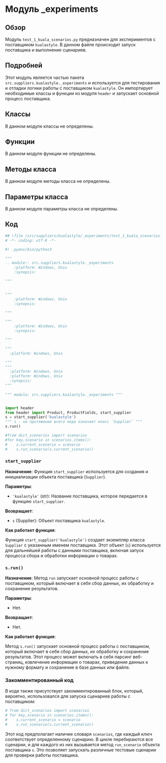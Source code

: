 # Модуль _experiments

## Обзор

Модуль `test_1_kuala_scenarios.py` предназначен для экспериментов с поставщиком `kualastyle`. В данном файле происходит запуск поставщика и выполнение сценариев.

## Подробней

Этот модуль является частью пакета `src.suppliers.kualastyle._experiments` и используется для тестирования и отладки логики работы с поставщиком `kualastyle`. Он импортирует необходимые классы и функции из модуля `header` и запускает основной процесс поставщика.

## Классы

В данном модуле классы не определены.

## Функции

В данном модуле функции не определены.

## Методы класса

В данном модуле методы класса не определены.

## Параметры класса

В данном модуле параметры класса не определены.

## Код

```python
## \file /src/suppliers/kualastyle/_experiments/test_1_kuala_scenarios.py
# -*- coding: utf-8 -*-

#! .pyenv/bin/python3

"""
.. module:: src.suppliers.kualastyle._experiments 
	:platform: Windows, Unix
	:synopsis:

"""


"""
	:platform: Windows, Unix
	:synopsis:

"""

"""
	:platform: Windows, Unix
	:synopsis:

"""

"""
  :platform: Windows, Unix

"""
"""
  :platform: Windows, Unix
  :platform: Windows, Unix
  :synopsis:
"""
  
""" module: src.suppliers.kualastyle._experiments """


import header
from header import Product, ProductFields, start_supplier
s = start_supplier('kualastyle')
""" s - на протяжении всего кода означает класс `Supplier` """
s.run()

#from dict_scenarios import scenarios
#for key,scenario in scenarios.items(): 
#    s.current_scenario = scenario
#    s.run_scenario(s.current_scenario))
```

### `start_supplier`

**Назначение**: Функция `start_supplier` используется для создания и инициализации объекта поставщика (`Supplier`).

**Параметры**:

-   `'kualastyle'` (str): Название поставщика, которое передается в функцию `start_supplier`.

**Возвращает**:

-   `s` (Supplier): Объект поставщика `kualastyle`.

**Как работает функция**:

Функция `start_supplier('kualastyle')` создает экземпляр класса `Supplier` с указанным именем поставщика. Этот объект (`s`) используется для дальнейшей работы с данными поставщика, включая запуск процесса сбора и обработки информации о товарах.

### `s.run()`

**Назначение**: Метод `run` запускает основной процесс работы с поставщиком, который включает в себя сбор данных, их обработку и сохранение результатов.

**Параметры**:

-   Нет.

**Возвращает**:

-   Нет.

**Как работает функция**:

Метод `s.run()` запускает основной процесс работы с поставщиком, который включает в себя сбор данных, их обработку и сохранение результатов. Этот процесс может включать в себя парсинг веб-страниц, извлечение информации о товарах, приведение данных к нужному формату и сохранение в базе данных или файле.

### Закомментированный код

В коде также присутствует закомментированный блок, который, вероятно, использовался для запуска сценариев работы с поставщиком:

```python
# from dict_scenarios import scenarios
# for key,scenario in scenarios.items(): 
#    s.current_scenario = scenario
#    s.run_scenario(s.current_scenario))
```

Этот код предполагает наличие словаря `scenarios`, где каждый ключ соответствует определенному сценарию. В цикле перебираются все сценарии, и для каждого из них вызывается метод `run_scenario` объекта поставщика `s`. Это позволяет запускать различные тестовые сценарии для проверки работы поставщика.